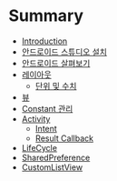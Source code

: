 # Summary

* [Introduction](README.md)
* [안드로이드 스튜디오 설치](books/install-android-studio.md)
* [안드로이드 살펴보기](books/project-structure.md)
* [레이아웃](books/layout.md)
    * [단위 및 수치](books/layout-unit.md)
* [뷰]()
* [Constant 관리]()
* [Activity]()
    * [Intent]()
    * [Result Callback]()
* [LifeCycle]()
* [SharedPreference]()
* [CustomListView]()
    
